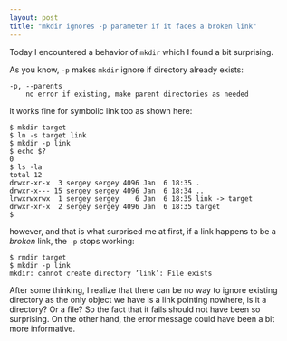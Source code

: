 ```yaml
---
layout: post
title: "mkdir ignores -p parameter if it faces a broken link"
---
```


Today I encountered a behavior of `mkdir` which I found a bit surprising.

As you know, `-p` makes `mkdir` ignore if directory already exists:

```
-p, --parents
    no error if existing, make parent directories as needed
```

it works fine for symbolic link too as shown here:


```shell
$ mkdir target
$ ln -s target link
$ mkdir -p link
$ echo $?
0
$ ls -la
total 12
drwxr-xr-x  3 sergey sergey 4096 Jan  6 18:35 .
drwxr-x--- 15 sergey sergey 4096 Jan  6 18:34 ..
lrwxrwxrwx  1 sergey sergey    6 Jan  6 18:35 link -> target
drwxr-xr-x  2 sergey sergey 4096 Jan  6 18:35 target
$
```

however, and that is what surprised me at first, if a link happens to be a _broken_ link, the `-p` stops working:

```shell
$ rmdir target
$ mkdir -p link
mkdir: cannot create directory ‘link’: File exists
```

After some thinking, I realize that there can be no way to ignore existing directory as the only object we have is a link pointing nowhere, is it a directory? Or a file? So the fact that it fails should not have been so surprising. On the other hand, the error message could have been a bit more informative.